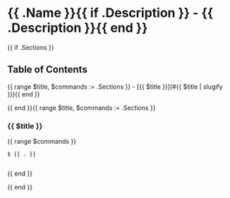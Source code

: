 # {{ .Name }}{{ if .Description }} - {{ .Description }}{{ end }}

{{ if .Sections }}
## Table of Contents
{{ range $title, $commands := .Sections }}
	- [{{ $title }}](#{{ $title | slugify }}){{ end }}

{{ end }}{{ range $title, $commands := .Sections }}
### {{ $title }}
{{ range $commands }}
```
$ {{ . }}
 
```
{{ end }}

{{ end }}
